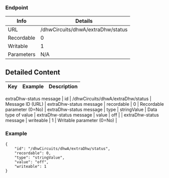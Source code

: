 # 



### Endpoint

| Info  | Details |
| ------------- | ------------- |
| URL   | /dhwCircuits/dhwA/extraDhw/status   |
| Recordable   | 0   |
| Writable   | 1   |
| Parameters  | N/A  |

## Detailed Content

|  Key  | Example | Description |
| ------------- | :------: | ------------- |
extraDhw-status message
|  id | /dhwCircuits/dhwA/extraDhw/status | Message ID (URL) |
extraDhw-status message
|  recordable | 0 | Recordable parameter (0=No) |
extraDhw-status message
|  type | stringValue | Data type of value |
extraDhw-status message
|  value | off |  |
extraDhw-status message
|  writeable | 1 | Writable parameter (0=No) |

### Example
```
{
    "id": "/dhwCircuits/dhwA/extraDhw/status",
    "recordable": 0,
    "type": "stringValue",
    "value": "off",
    "writeable": 1
}
```
